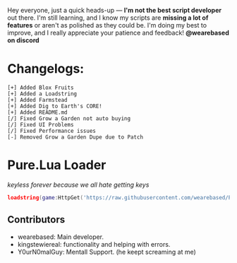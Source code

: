 Hey everyone, just a quick heads-up — **I'm not the best script developer** out there. I'm still learning, and I know my scripts are **missing a lot of features** or aren't as polished as they could be. I'm doing my best to improve, and I really appreciate your patience and feedback! **@wearebased on discord**


# Changelogs:
```ansi
[+] Added Blox Fruits
[+] Added a Loadstring
[+] Added Farmstead
[+] Added Dig to Earth's CORE!
[+] Added README.md
[/] Fixed Grow a Garden not auto buying
[/] Fixed UI Problems
[/] Fixed Performance issues
[-] Removed Grow a Garden Dupe due to Patch
```


# Pure.Lua Loader
*keyless forever because we all hate getting keys*
```lua
loadstring(game:HttpGet('https://raw.githubusercontent.com/wearebased/Pure/refs/heads/main/loadstring'))()
```

## Contributors
- wearebased: Main developer.
- kingstewiereal: functionality and helping with errors.
- Y0urN0malGuy: Mentall Support. (he keept screaming at me)
